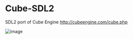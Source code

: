 # Cube-SDL2
SDL2 port of Cube Engine http://cubeengine.com/cube.php

![image](https://github.com/user-attachments/assets/1ce698cf-0759-4f0d-8e6b-ca0d413c3145)

